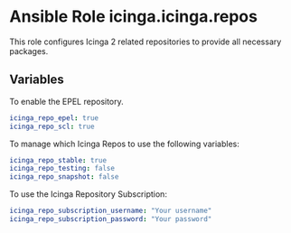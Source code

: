 # Ansible Role icinga.icinga.repos

This role configures Icinga 2 related repositories to provide all necessary packages.


## Variables

To enable the EPEL repository.

```yaml
icinga_repo_epel: true
icinga_repo_scl: true
```

To manage which Icinga Repos to use the following variables:

```yaml
icinga_repo_stable: true
icinga_repo_testing: false
icinga_repo_snapshot: false
```

To use the Icinga Repository Subscription:

```yaml
icinga_repo_subscription_username: "Your username"
icinga_repo_subscription_password: "Your password"
```
